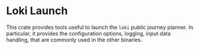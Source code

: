 # Loki Launch

This crate provides tools useful to launch the `loki` public journey planner.
In particular, it provides the configuration options, logging, input data handling, that are commonly used in the other binaries.
